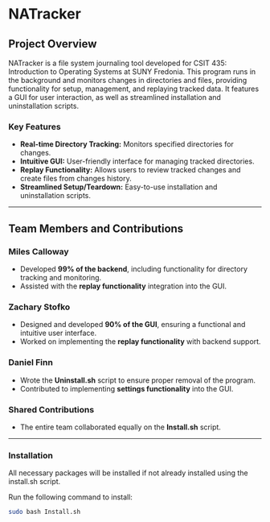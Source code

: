 # NATracker

## Project Overview
NATracker is a file system journaling tool developed for CSIT 435: Introduction to Operating Systems at SUNY Fredonia. This program runs in the background and monitors changes in directories and files, providing functionality for setup, management, and replaying tracked data. It features a GUI for user interaction, as well as streamlined installation and uninstallation scripts.

### Key Features
- **Real-time Directory Tracking:** Monitors specified directories for changes.
- **Intuitive GUI:** User-friendly interface for managing tracked directories.
- **Replay Functionality:** Allows users to review tracked changes and create files from changes history. 
- **Streamlined Setup/Teardown:** Easy-to-use installation and uninstallation scripts.

---

## Team Members and Contributions

### Miles Calloway
- Developed **99% of the backend**, including functionality for directory tracking and monitoring.
- Assisted with the **replay functionality** integration into the GUI.

### Zachary Stofko
- Designed and developed **90% of the GUI**, ensuring a functional and intuitive user interface.
- Worked on implementing the **replay functionality** with backend support.

### Daniel Finn
- Wrote the **Uninstall.sh** script to ensure proper removal of the program.
- Contributed to implementing **settings functionality** into the GUI.

### Shared Contributions
- The entire team collaborated equally on the **Install.sh** script.

---

### Installation
All necessary packages will be installed if not already installed using the install.sh script.

Run the following command to install:
```bash
sudo bash Install.sh

